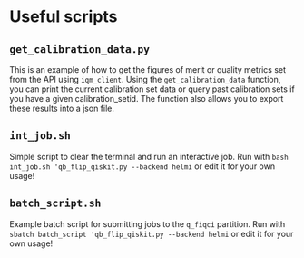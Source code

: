 # Useful scripts

## `get_calibration_data.py`

This is an example of how to get the figures of merit or quality metrics set from the API using `iqm_client`. Using the `get_calibration_data` function, you can print the current calibration set data or query past calibration sets if you have a given calibration_setid. The function also allows you to export these results into a json file.

## `int_job.sh`

Simple script to clear the terminal and run an interactive job. Run with `bash int_job.sh 'qb_flip_qiskit.py --backend helmi` or edit it for your own usage!


## `batch_script.sh`

Example batch script for submitting jobs to the `q_fiqci` partition. Run with `sbatch batch_script 'qb_flip_qiskit.py --backend helmi` or edit it for your own usage!

